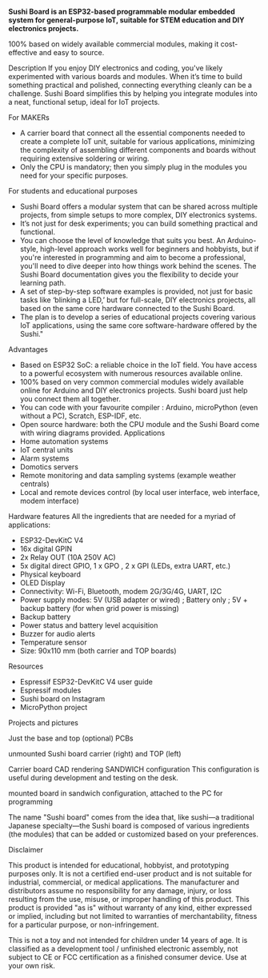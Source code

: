 **Sushi Board is an ESP32-based programmable modular embedded system for general-purpose IoT, suitable for STEM education and DIY electronics projects.**

100% based on widely available commercial modules, making it cost-effective and easy to source.



Description
If you enjoy DIY electronics and coding, you've likely experimented with various boards and modules. When it’s time to build something practical and polished, connecting everything cleanly can be a challenge. Sushi Board simplifies this by helping you integrate modules into a neat, functional setup, ideal for IoT projects.

For MAKERs
* A carrier board that connect all the essential components needed to create a complete IoT unit, suitable for various applications, minimizing the complexity of assembling different components and boards without requiring extensive soldering or wiring.
* Only the CPU is mandatory; then you simply plug in the modules you need for your specific purposes.

For students and educational purposes
* Sushi Board offers a modular system that can be shared across multiple projects, from simple setups to more complex, DIY electronics systems. 
* It’s not just for desk experiments; you can build something practical and functional.
* You can choose the level of knowledge that suits you best. An Arduino-style, high-level approach works well for beginners and hobbyists, but if you're interested in programming and aim to become a professional, you'll need to dive deeper into how things work behind the scenes. The Sushi Board documentation gives you the flexibility to decide your learning path.
* A set of step-by-step software examples is provided, not just for basic tasks like ‘blinking a LED,’ but for full-scale, DIY electronics projects, all based on the same core hardware connected to the Sushi Board.
* The plan is to develop a series of educational projects covering various IoT applications, using the same core software-hardware offered by the Sushi."



Advantages
* Based on ESP32 SoC: a reliable choice in the IoT field. You have access to a powerful ecosystem with numerous resources available online.
* 100% based on very common commercial modules widely available online for Arduino and DIY electronics projects. Sushi board just help you connect them all together.
* You can code with your favourite compiler : Arduino, microPython (even without a PC), Scratch, ESP-IDF, etc. 
* Open source hardware: both the CPU module and the Sushi Board come with wiring diagrams provided.
Applications
* Home automation systems
* IoT central units
* Alarm systems
* Domotics servers
* Remote monitoring and data sampling systems (example weather centrals)
* Local and remote devices control (by local user interface, web interface, modem interface)

Hardware features
All the ingredients that are needed for a myriad of applications:
* ESP32-DevKitC V4
* 16x digital GPIN 
* 2x Relay OUT (10A 250V AC)
* 5x digital direct GPIO, 1 x GPO , 2 x GPI (LEDs, extra UART, etc.) 
* Physical keyboard
* OLED Display 
* Connectivity: Wi-Fi, Bluetooth, modem 2G/3G/4G, UART, I2C
* Power supply modes: 5V (USB adapter or wired) ; Battery only ; 5V + backup battery (for when grid power is missing)
* Backup battery
* Power status and battery level acquisition 
* Buzzer for audio alerts
* Temperature sensor
* Size: 90x110 mm (both carrier and TOP boards)


Resources
* Espressif ESP32-DevKitC V4 user guide
* Espressif modules
* Sushi board on Instagram
* MicroPython project



Projects and pictures

Just the base and top (optional) PCBs

unmounted Sushi board carrier (right) and TOP (left) 

Carrier board CAD rendering
SANDWICH configuration
This configuration is useful during development and testing on the desk.


mounted board in sandwich configuration, attached to the PC for programming



The name "Sushi board" comes from the idea that, like sushi—a traditional Japanese specialty—the Sushi board is composed of various ingredients (the modules) that can be added or customized based on your preferences.


Disclaimer

This product is intended for educational, hobbyist, and prototyping purposes only.
It is not a certified end-user product and is not suitable for industrial, commercial, or medical applications.
The manufacturer and distributors assume no responsibility for any damage, injury, or loss resulting from the use, misuse, or improper handling of this product.
This product is provided "as is" without warranty of any kind, either expressed or implied, including but not limited to warranties of merchantability, fitness for a particular purpose, or non-infringement.

This is not a toy and not intended for children under 14 years of age.
It is classified as a development tool / unfinished electronic assembly, not subject to CE or FCC certification as a finished consumer device.
Use at your own risk.
